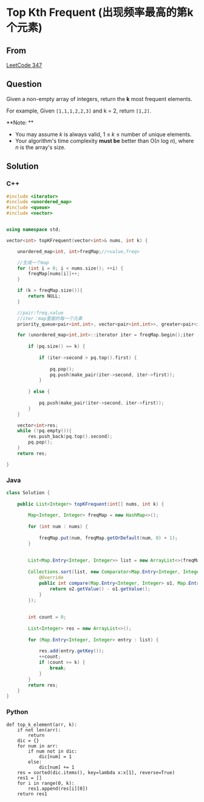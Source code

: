 # Top Kth Frequent (出现频率最高的第k个元素)



## From

[LeetCode 347](https://leetcode.com/problems/top-k-frequent-elements/description/)



## Question

Given a non-empty array of integers, return the **k** most frequent elements.

For example,
Given `[1,1,1,2,2,3]` and k = 2, return `[1,2]`.

**Note: **

- You may assume *k* is always valid, 1 ≤ *k* ≤ number of unique elements.
- Your algorithm's time complexity **must be** better than O(*n* log *n*), where *n* is the array's size.



## Solution  

### C++

```c++
#include <iterator>
#include <unordered_map>
#include <queue>
#include <vector>


using namespace std;

vector<int> topKFrequent(vector<int>& nums, int k) {

    unordered_map<int, int>freqMap;//<value,freq>

    //生成一个map
    for (int i = 0; i < nums.size(); ++i) {
        freqMap[nums[i]]++;
    }

    if (k > freqMap.size()){
        return NULL;
    }

    //pair:freq,value
    //iter：map里面的每一个元素
    priority_queue<pair<int,int>, vector<pair<int,int>>, greater<pair<int,int>> > pq;

    for (unordered_map<int,int>::iterator iter = freqMap.begin();iter != freqMap.end(); iter++) {
        
        if (pq.size() == k) {
            
            if (iter->second > pq.top().first) {
                
                pq.pop();
                pq.push(make_pair(iter->second, iter->first));
            }
            
        } else {
            
            pq.push(make_pair(iter->second, iter->first));
        }
    }

    vector<int>res;
    while (!pq.empty()){
        res.push_back(pq.top().second);
        pq.pop();
    }
    return res;

}
```

### Java

```java
class Solution {
    
    public List<Integer> topKFrequent(int[] nums, int k) {
        
        Map<Integer, Integer> freqMap = new HashMap<>();
        
        for (int num : nums) {
            
            freqMap.put(num, freqMap.getOrDefault(num, 0) + 1);
        }
        
        
        List<Map.Entry<Integer, Integer>> list = new ArrayList<>(freqMap.entrySet());
        
        Collections.sort(list, new Comparator<Map.Entry<Integer, Integer>>() {
            @Override
            public int compare(Map.Entry<Integer, Integer> o1, Map.Entry<Integer, Integer> o2) {
                return o2.getValue() - o1.getValue();
            }
        });
        
        
        int count = 0;
        
        List<Integer> res = new ArrayList<>();
        
        for (Map.Entry<Integer, Integer> entry : list) {
            
            res.add(entry.getKey());
            ++count;
            if (count >= k) {
                break;
            }
        }
        return res;
    }
}
```


### Python

```
def top_k_element(arr, k):
    if not len(arr):
        return
    dic = {}
    for num in arr:
        if num not in dic:
            dic[num] = 1
        else:
            dic[num] += 1
    res = sorted(dic.items(), key=lambda x:x[1], reverse=True)
    res1 = []
    for i in range(0, k):
        res1.append(res[i][0])
    return res1
```
